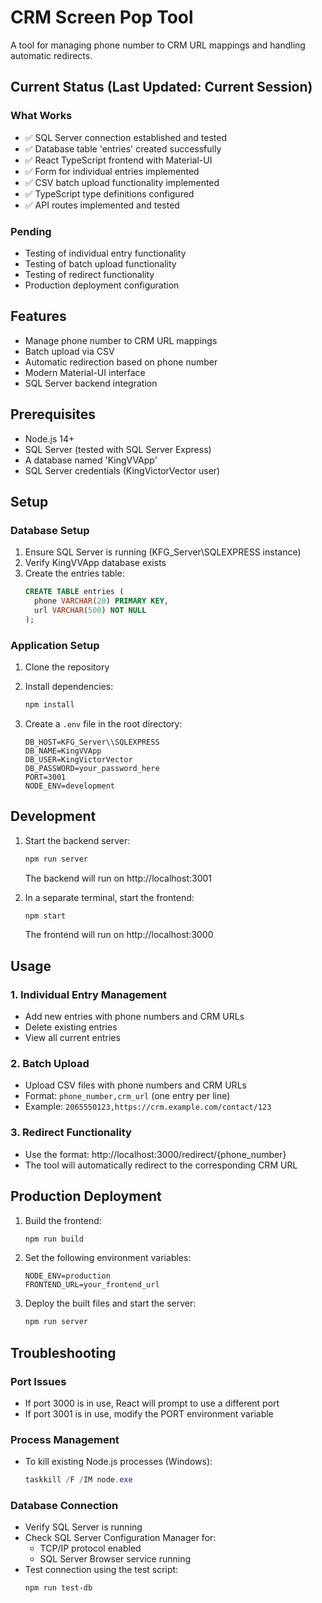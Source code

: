 # CRM Screen Pop Tool

A tool for managing phone number to CRM URL mappings and handling automatic redirects.

## Current Status (Last Updated: Current Session)

### What Works
- ✅ SQL Server connection established and tested
- ✅ Database table 'entries' created successfully
- ✅ React TypeScript frontend with Material-UI
- ✅ Form for individual entries implemented
- ✅ CSV batch upload functionality implemented
- ✅ TypeScript type definitions configured
- ✅ API routes implemented and tested

### Pending
- Testing of individual entry functionality
- Testing of batch upload functionality
- Testing of redirect functionality
- Production deployment configuration

## Features

- Manage phone number to CRM URL mappings
- Batch upload via CSV
- Automatic redirection based on phone number
- Modern Material-UI interface
- SQL Server backend integration

## Prerequisites

- Node.js 14+
- SQL Server (tested with SQL Server Express)
- A database named 'KingVVApp'
- SQL Server credentials (KingVictorVector user)

## Setup

### Database Setup
1. Ensure SQL Server is running (KFG_Server\SQLEXPRESS instance)
2. Verify KingVVApp database exists
3. Create the entries table:
   ```sql
   CREATE TABLE entries (
     phone VARCHAR(20) PRIMARY KEY,
     url VARCHAR(500) NOT NULL
   );
   ```

### Application Setup
1. Clone the repository
2. Install dependencies:
   ```bash
   npm install
   ```

3. Create a `.env` file in the root directory:
   ```
   DB_HOST=KFG_Server\\SQLEXPRESS
   DB_NAME=KingVVApp
   DB_USER=KingVictorVector
   DB_PASSWORD=your_password_here
   PORT=3001
   NODE_ENV=development
   ```

## Development

1. Start the backend server:
   ```bash
   npm run server
   ```
   The backend will run on http://localhost:3001

2. In a separate terminal, start the frontend:
   ```bash
   npm start
   ```
   The frontend will run on http://localhost:3000

## Usage

### 1. Individual Entry Management
- Add new entries with phone numbers and CRM URLs
- Delete existing entries
- View all current entries

### 2. Batch Upload
- Upload CSV files with phone numbers and CRM URLs
- Format: `phone_number,crm_url` (one entry per line)
- Example: `2065550123,https://crm.example.com/contact/123`

### 3. Redirect Functionality
- Use the format: http://localhost:3000/redirect/{phone_number}
- The tool will automatically redirect to the corresponding CRM URL

## Production Deployment

1. Build the frontend:
   ```bash
   npm run build
   ```

2. Set the following environment variables:
   ```
   NODE_ENV=production
   FRONTEND_URL=your_frontend_url
   ```

3. Deploy the built files and start the server:
   ```bash
   npm run server
   ```

## Troubleshooting

### Port Issues
- If port 3000 is in use, React will prompt to use a different port
- If port 3001 is in use, modify the PORT environment variable

### Process Management
- To kill existing Node.js processes (Windows):
  ```powershell
  taskkill /F /IM node.exe
  ```

### Database Connection
- Verify SQL Server is running
- Check SQL Server Configuration Manager for:
  - TCP/IP protocol enabled
  - SQL Server Browser service running
- Test connection using the test script:
  ```bash
  npm run test-db
  ``` 